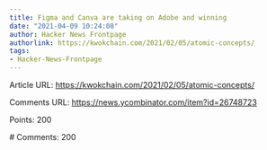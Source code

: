```yaml
---
title: Figma and Canva are taking on Adobe and winning
date: "2021-04-09 10:24:08"
author: Hacker News Frontpage
authorlink: https://kwokchain.com/2021/02/05/atomic-concepts/
tags:
- Hacker-News-Frontpage
---
```


<p>Article URL: <a href="https://kwokchain.com/2021/02/05/atomic-concepts/">https://kwokchain.com/2021/02/05/atomic-concepts/</a></p>
<p>Comments URL: <a href="https://news.ycombinator.com/item?id=26748723">https://news.ycombinator.com/item?id=26748723</a></p>
<p>Points: 200</p>
<p># Comments: 200</p>
